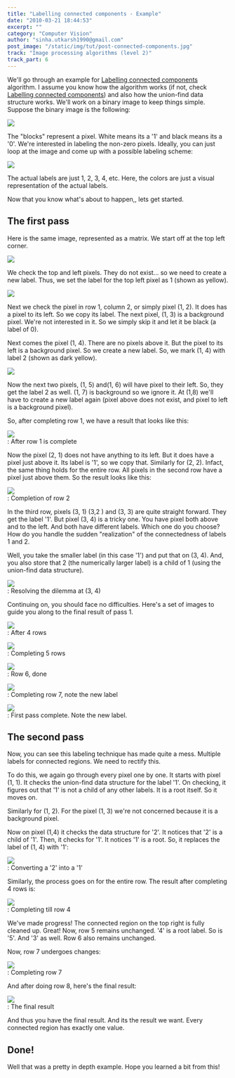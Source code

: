 ```yaml
---
title: "Labelling connected components - Example"
date: "2010-03-21 18:44:53"
excerpt: ""
category: "Computer Vision"
author: "sinha.utkarsh1990@gmail.com"
post_image: "/static/img/tut/post-connected-components.jpg"
track: "Image processing algorithms (level 2)"
track_part: 6
---
```

We'll go through an example for [Labelling connected components](/tutorials/connected-component-labelling/) algorithm. I assume you know how the algorithm works (if not, check [Labelling connected components](/tutorials/connected-component-labelling/)) and also how the union-find data structure works. We'll work on a binary image to keep things simple. Suppose the binary image is the following: 

![](/static/img/tut/label-example-binary.jpg)

The "blocks" represent a pixel. White means its a '1' and black means its a '0'. We're interested in labeling the non-zero pixels. Ideally, you can just loop at the image and come up with a possible labeling scheme:

![](/static/img/tut/label-binary-final.jpg)

The actual labels are just 1, 2, 3, 4, etc. Here, the colors are just a visual representation of the actual labels.

Now that you know what's about to happen,, lets get started. 

## The first pass

Here is the same image, represented as a matrix. We start off at the top left corner.

![](/static/img/tut/label-binary-matrix1.jpg)

We check the top and left pixels. They do not exist... so we need to create a new label. Thus, we set the label for the top left pixel as 1 (shown as yellow).

![](/static/img/tut/label-step1.jpg)

Next we check the pixel in row 1, column 2, or simply pixel (1, 2). It does has a pixel to its left. So we copy its label. The next pixel, (1, 3) is a background pixel. We're not interested in it. So we simply skip it and let it be black (a label of 0).

Next comes the pixel (1, 4). There are no pixels above it. But the pixel to its left is a background pixel. So we create a new label. So, we mark (1, 4) with label 2 (shown as dark yellow). 

![](/static/img/tut/label-step2.jpg)

Now the next two pixels, (1, 5) and(1, 6) will have pixel to their left. So, they get the label 2 as well. (1, 7) is background so we ignore it. At (1,8) we'll have to create a new label again (pixel above does not exist, and pixel to left is a background pixel). 

So, after completing row 1, we have a result that looks like this:

  
  
![](/static/img/tut/label-step3.jpg)  
: After row 1 is complete  
  

Now the pixel (2, 1) does not have anything to its left. But it does have a pixel just above it. Its label is '1', so we copy that. Similarly for (2, 2). Infact, the same thing holds for the entire row. All pixels in the second row have a pixel just above them. So the result looks like this:

  
  
![](/static/img/tut/label-step4.jpg)  
: Completion of row 2  
  

In the third row, pixels (3, 1) (3,2 ) and (3, 3) are quite straight forward. They get the label '1'. But pixel (3, 4) is a tricky one. You have pixel both above and to the left. And both have different labels. Which one do you choose? How do you handle the sudden "realization" of the connectedness of labels 1 and 2.

Well, you take the smaller label (in this case '1') and put that on (3, 4). And, you also store that 2 (the numerically larger label) is a child of 1 (using the union-find data structure). 

  
  
![](/static/img/tut/label-step5.jpg)  
: Resolving the dilemma at (3, 4)  
  

Continuing on, you should face no difficulties. Here's a set of images to guide you along to the final result of pass 1. 

  
  
![](/static/img/tut/label-step6.jpg)  
: After 4 rows  
  

  
  
![](/static/img/tut/label-step7.jpg)  
: Completing 5 rows  
  

  
  
![](/static/img/tut/label-step8.jpg)  
: Row 6, done  
  

  
  
![](/static/img/tut/label-step9.jpg)  
: Completing row 7, note the new label  
  

  
  
![](/static/img/tut/label-step101.jpg)  
: First pass complete. Note the new label.  
  

## The second pass

Now, you can see this labeling technique has made quite a mess. Multiple labels for connected regions. We need to rectify this.

To do this, we again go through every pixel one by one. It starts with pixel (1, 1). It checks the union-find data structure for the label '1'. On checking, it figures out that '1' is not a child of any other labels. It is a root itself. So it moves on. 

Similarly for (1, 2). For the pixel (1, 3) we're not concerned because it is a background pixel.

Now on pixel (1,4) it checks the data structure for '2'. It notices that '2' is a child of '1'. Then, it checks for '1'. It notices '1' is a root. So, it replaces the label of (1, 4) with '1': 

  
  
![](/static/img/tut/label-step11.jpg)  
: Converting a '2' into a '1'  
  

Similarly, the process goes on for the entire row. The result after completing 4 rows is: 

  
  
![](/static/img/tut/label-step12.jpg)  
: Completing till row 4  
  

We've made progress! The connected region on the top right is fully cleaned up. Great! Now, row 5 remains unchanged. '4' is a root label. So is '5'. And '3' as well. Row 6 also remains unchanged. 

Now, row 7 undergoes changes:

  
  
![](/static/img/tut/label-step13.jpg)  
: Completing row 7  
  

And after doing row 8, here's the final result:

  
  
![](/static/img/tut/label-step14.jpg)  
: The final result  
  

And thus you have the final result. And its the result we want. Every connected region has exactly one value. 

## Done!

Well that was a pretty in depth example. Hope you learned a bit from this!
